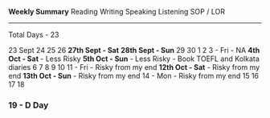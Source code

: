 
**Weekly Summary**
Reading 
Writing 
Speaking
Listening
SOP / LOR 

--- 
Total Days -  23

23 Sept
24
25
26
**27th Sept - Sat** 
**28th Sept - Sun**
29
30
1 
2 
3           - Fri                         - NA
**4th Oct - Sat**                       - Less Risky 
**5th Oct - Sun**                      - Less Risky                       - Book TOEFL and Kolkata diaries
6
7
8
9
10
11           - Fri                       - Risky from my end
**12th Oct - Sat**                      - Risky from my end
**13th Oct - Sun**                     - Risky from my end
14           - Mon                    - Risky from my end
15
16
17
18
### **19 - D Day**